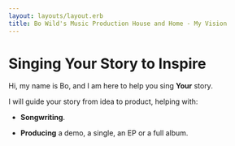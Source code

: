 ```yaml
---
layout: layouts/layout.erb
title: Bo Wild's Music Production House and Home - My Vision
---
```

# Singing Your Story to Inspire

Hi, my name is Bo, and I am here to help you sing **Your** story.

I will guide your story from idea to product, helping with:

* **Songwriting**.

* **Producing** a demo, a single, an EP or a full album.
